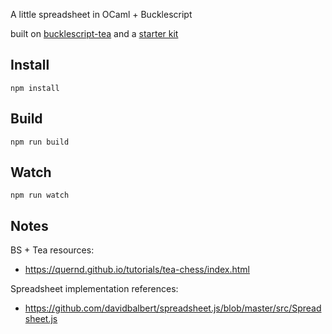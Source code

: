 A little spreadsheet in OCaml + Bucklescript

built on [bucklescript-tea](https://github.com/OvermindDL1/bucklescript-tea) and a [starter kit](https://github.com/tcoopman/bucklescript-tea-starter-kit)


## Install

```
npm install
```

## Build

```
npm run build
```

## Watch

```
npm run watch
```

## Notes

BS + Tea resources:

* https://quernd.github.io/tutorials/tea-chess/index.html

Spreadsheet implementation references:

* https://github.com/davidbalbert/spreadsheet.js/blob/master/src/Spreadsheet.js